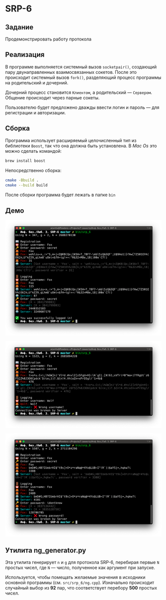 # SRP-6

## Задание

Продемонстрировать работу протокола

## Реализация

В программе выполняется системный вызов `socketpair()`, создающий пару двунаправленных взаимосвязанных сокетов. После это происходит системный вызов `fork()`, разделяющий процесс программы на родительский и дочерний.

Дочерний процесс становится `Клиентом`, а родительский — `Сервером`. Общение происходит через парные сокеты.

Пользователю будет предложено дважды ввести логин и пароль — для регистрации и авторизации.

## Сборка

Программа использует расширяемый целочисленный тип из библиотеки `Boost`, так что она должна быть установлена. В *Mac Os* это можно сделать командой:

```bash
brew install boost
```

Непосредственно сборка:

```bash
cmake -Bbuild .
cmake --build build
```

После сборки программа будет лежать в папке `bin`

## Демо

![](images/demo_success.png)

![](images/demo_wrong_username.png)

![](images/demo_wrong_password.png)

## Утилита ng_generator.py

Эта утилита генерирует `n` и `g` для протокола SRP-6, перебирая первые `N` простых чисел, где `N` — число, полученное как аргумент при запуске.

Используется, чтобы помещать желаемые значения в исходники основной программы (см. `src/srp_6/ng.cpp`). Изначально происходит случайный выбор из **92** пар,  что соответствует перебору **500** простых чисел.

